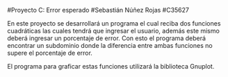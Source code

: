 #Proyecto C: Error esperado 
#Sebastián Núñez Rojas
#C35627

En este proyecto se desarrollará un programa el cual reciba dos funciones cuadráticas las cuales
tendrá que ingresar el usuario, además este mismo deberá ingresar un porcentaje de error. Con 
esto el programa deberá encontrar un subdominio donde la diferencia entre ambas funciones no 
supere el porcentaje de error. 

El programa para graficar estas funciones utilizará la biblioteca Gnuplot.
